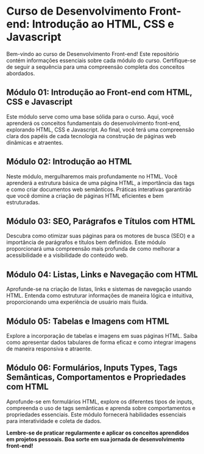 # Curso de Desenvolvimento Front-end: Introdução ao HTML, CSS e Javascript

Bem-vindo ao curso de Desenvolvimento Front-end! Este repositório contém informações essenciais sobre cada módulo do curso. Certifique-se de seguir a sequência para uma compreensão completa dos conceitos abordados.

## Módulo 01: Introdução ao Front-end com HTML, CSS e Javascript

Este módulo serve como uma base sólida para o curso. Aqui, você aprenderá os conceitos fundamentais do desenvolvimento front-end, explorando HTML, CSS e Javascript. Ao final, você terá uma compreensão clara dos papéis de cada tecnologia na construção de páginas web dinâmicas e atraentes.

## Módulo 02: Introdução ao HTML

Neste módulo, mergulharemos mais profundamente no HTML. Você aprenderá a estrutura básica de uma página HTML, a importância das tags e como criar documentos web semânticos. Práticas interativas garantirão que você domine a criação de páginas HTML eficientes e bem estruturadas.

## Módulo 03: SEO, Parágrafos e Títulos com HTML

Descubra como otimizar suas páginas para os motores de busca (SEO) e a importância de parágrafos e títulos bem definidos. Este módulo proporcionará uma compreensão mais profunda de como melhorar a acessibilidade e a visibilidade do conteúdo web.

## Módulo 04: Listas, Links e Navegação com HTML

Aprofunde-se na criação de listas, links e sistemas de navegação usando HTML. Entenda como estruturar informações de maneira lógica e intuitiva, proporcionando uma experiência de usuário mais fluida.

## Módulo 05: Tabelas e Imagens com HTML

Explore a incorporação de tabelas e imagens em suas páginas HTML. Saiba como apresentar dados tabulares de forma eficaz e como integrar imagens de maneira responsiva e atraente.

## Módulo 06: Formulários, Inputs Types, Tags Semânticas, Comportamentos e Propriedades com HTML

Aprofunde-se em formulários HTML, explore os diferentes tipos de inputs, compreenda o uso de tags semânticas e aprenda sobre comportamentos e propriedades essenciais. Este módulo fornecerá habilidades essenciais para interatividade e coleta de dados.

**Lembre-se de praticar regularmente e aplicar os conceitos aprendidos em projetos pessoais. Boa sorte em sua jornada de desenvolvimento front-end!**
